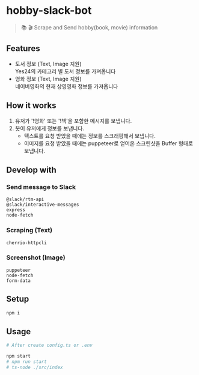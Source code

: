 # hobby-slack-bot
> 📚 🎬 Scrape and Send hobby(book, movie) information

## Features

- 도서 정보 (Text, Image 지원)  
  Yes24의 카테고리 별 도서 정보를 가져옵니다
- 영화 정보 (Text, Image 지원)  
  네이버영화의 현재 상영영화 정보를 가져옵니다

## How it works
1. 유저가 '!영화' 또는 '!책'을 포함한 메시지를 보냅니다.
2. 봇이 유저에게 정보를 보냅니다.
    - 텍스트를 요청 받았을 때에는 정보를 스크래핑해서 보냅니다.
    - 이미지를 요청 받았을 때에는 puppeteer로 얻어온 스크린샷을 Buffer 형태로 보냅니다.

## Develop with
### Send message to Slack
`@slack/rtm-api`  
`@slack/interactive-messages`  
`express`  
`node-fetch`  

### Scraping (Text)
`cherrio-httpcli`  

### Screenshot (Image)
`puppeteer`  
`node-fetch`  
`form-data`  

## Setup

```sh
npm i
```

## Usage
```sh
# After create config.ts or .env

npm start
# npm run start
# ts-node ./src/index
```
